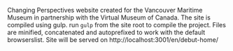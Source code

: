 Changing Perspectives website created for the Vancouver Maritime Museum in partnership with the Virtual Museum of Canada.
The site is compiled using gulp. run `gulp` from the site root to compile the project.
Files are minified, concatenated and autoprefixed to work with the default browserslist.
Site will be served on http://localhost:3001/en/debut-home/
